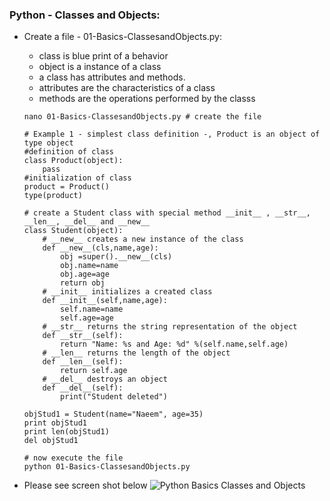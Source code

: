 ### Python - Classes and Objects:
  * Create a file - 01-Basics-ClassesandObjects.py:
    * class is blue print of a behavior
    * object is a instance of a class
    * a class has attributes and methods.
    * attributes are the characteristics of a class
    * methods are the operations performed by the classs
    
    ```
    nano 01-Basics-ClassesandObjects.py # create the file
    
    # Example 1 - simplest class definition -, Product is an object of type object 
    #definition of class
    class Product(object):
        pass
    #initialization of class      
    product = Product()
    type(product)
    
    # create a Student class with special method __init__ , __str__, __len__, __del__ and __new__
    class Student(object):
        # __new__ creates a new instance of the class
        def __new__(cls,name,age):
            obj =super().__new__(cls)
            obj.name=name
            obj.age=age
            return obj
        # __init__ initializes a created class
        def __init__(self,name,age):
            self.name=name
            self.age=age
        # __str__ returns the string representation of the object
        def __str__(self):
            return "Name: %s and Age: %d" %(self.name,self.age)
        # __len__ returns the length of the object
        def __len__(self):
            return self.age
        # __del__ destroys an object
        def __del__(self):
            print("Student deleted")
            
    objStud1 = Student(name="Naeem", age=35)  
    print objStud1
    print len(objStud1)
    del objStud1
    
    # now execute the file 
    python 01-Basics-ClassesandObjects.py
    
    ```
  * Please see screen shot below
        ![Python Basics Classes and Objects](../images/001-013-Basics-ClassesandObjects.png)
